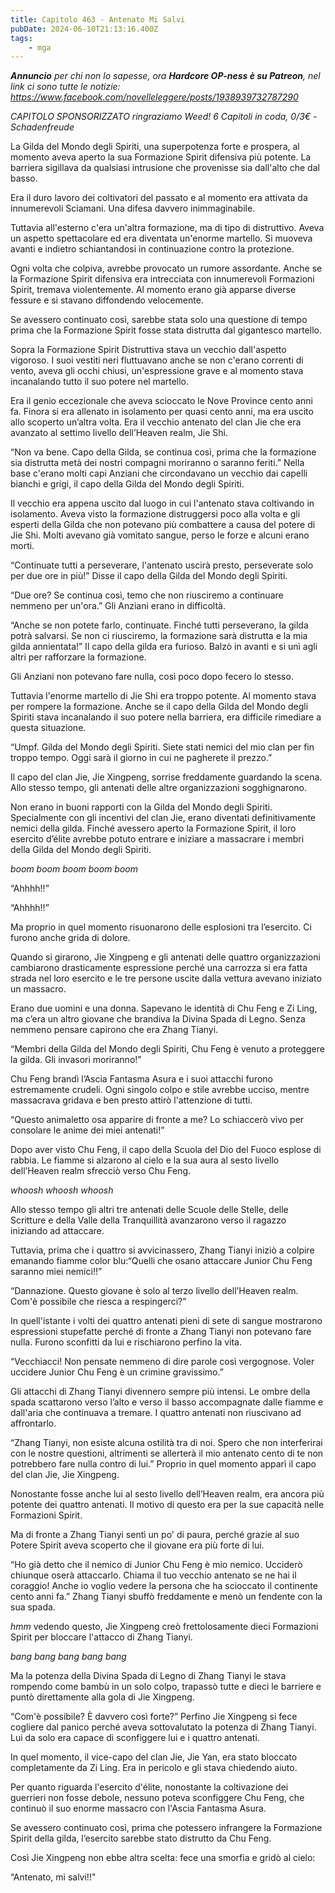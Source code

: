 ```yaml
---
title: Capitolo 463 - Antenato Mi Salvi
pubDate: 2024-06-10T21:13:16.400Z
tags:
    - mga
---
```



<em>**Annuncio** per chi non lo sapesse, ora <strong>Hardcore OP-ness è su Patreon</strong>, nel link ci sono tutte le notizie: <a href="https://www.facebook.com/novelleleggere/posts/1938939732787290">https://www.facebook.com/novelleleggere/posts/1938939732787290</a></em>


<em>CAPITOLO SPONSORIZZATO ringraziamo Weed!
6 Capitoli in coda, 0/3€</em><em>
-Schadenfreude</em>


La Gilda del Mondo degli Spiriti, una superpotenza forte e prospera, al momento aveva aperto la sua Formazione Spirit difensiva più potente. La barriera sigillava da qualsiasi intrusione che provenisse sia dall'alto che dal basso.


Era il duro lavoro dei coltivatori del passato e al momento era attivata da innumerevoli Sciamani. Una difesa davvero inimmaginabile.


Tuttavia all'esterno c'era un'altra formazione, ma di tipo di distruttivo. Aveva un aspetto spettacolare ed era diventata un'enorme martello. Si muoveva avanti e indietro schiantandosi in continuazione contro la protezione.


Ogni volta che colpiva, avrebbe provocato un rumore assordante. Anche se la Formazione Spirit difensiva era intrecciata con innumerevoli Formazioni Spirit, tremava violentemente. Al momento erano già apparse diverse fessure e si stavano diffondendo velocemente.


Se avessero continuato così, sarebbe stata solo una questione di tempo prima che la Formazione Spirit fosse stata distrutta dal gigantesco martello.


Sopra la Formazione Spirit Distruttiva stava un vecchio dall'aspetto vigoroso. I suoi vestiti neri fluttuavano anche se non c'erano correnti di vento, aveva gli occhi chiusi, un'espressione grave e al momento stava incanalando tutto il suo potere nel martello.


Era il genio eccezionale che aveva scioccato le Nove Province cento anni fa. Finora si era allenato in isolamento per quasi cento anni, ma era uscito allo scoperto un’altra volta. Era il vecchio antenato del clan Jie che era avanzato al settimo livello dell’Heaven realm, Jie Shi.


“Non va bene. Capo della Gilda, se continua così, prima che la formazione sia distrutta metà dei nostri compagni moriranno o saranno feriti.” Nella base c'erano molti capi Anziani che circondavano un vecchio dai capelli bianchi e grigi, il capo della Gilda del Mondo degli Spiriti.


Il vecchio era appena uscito dal luogo in cui l'antenato stava coltivando in isolamento. Aveva visto la formazione distruggersi poco alla volta e gli esperti della Gilda che non potevano più combattere a causa del potere di Jie Shi. Molti avevano già vomitato sangue, perso le forze e alcuni erano morti.


“Continuate tutti a perseverare, l'antenato uscirà presto, perseverate solo per due ore in più!” Disse il capo della Gilda del Mondo degli Spiriti.


“Due ore? Se continua così, temo che non riusciremo a continuare nemmeno per un'ora.” Gli Anziani erano in difficoltà.


“Anche se non potete farlo, continuate. Finché tutti perseverano, la gilda potrà salvarsi. Se non ci riusciremo, la formazione sarà distrutta e la mia gilda annientata!” Il capo della gilda era furioso. Balzò in avanti e si unì agli altri per rafforzare la formazione.


Gli Anziani non potevano fare nulla, così poco dopo fecero lo stesso.


Tuttavia l'enorme martello di Jie Shi era troppo potente. Al momento stava per rompere la formazione. Anche se il capo della Gilda del Mondo degli Spiriti stava incanalando il suo potere nella barriera, era difficile rimediare a questa situazione.


“Umpf. Gilda del Mondo degli Spiriti. Siete stati nemici del mio clan per fin troppo tempo. Oggi sarà il giorno in cui ne pagherete il prezzo.”


Il capo del clan Jie, Jie Xingpeng, sorrise freddamente guardando la scena. Allo stesso tempo, gli antenati delle altre organizzazioni sogghignarono.


Non erano in buoni rapporti con la Gilda del Mondo degli Spiriti. Specialmente con gli incentivi del clan Jie, erano diventati definitivamente nemici della gilda. Finché avessero aperto la Formazione Spirit, il loro esercito d’élite avrebbe potuto entrare e iniziare a massacrare i membri della Gilda del Mondo degli Spiriti.


*boom boom boom boom boom*


“Ahhhh!!”


“Ahhhh!!”


Ma proprio in quel momento risuonarono delle esplosioni tra l’esercito. Ci furono anche grida di dolore.


Quando si girarono, Jie Xingpeng e gli antenati delle quattro organizzazioni cambiarono drasticamente espressione perché una carrozza si era fatta strada nel loro esercito e le tre persone uscite dalla vettura avevano iniziato un massacro.


Erano due uomini e una donna. Sapevano le identità di Chu Feng e Zi Ling, ma c’era un altro giovane che brandiva la Divina Spada di Legno. Senza nemmeno pensare capirono che era Zhang Tianyi.


“Membri della Gilda del Mondo degli Spiriti, Chu Feng è venuto a proteggere la gilda. Gli invasori moriranno!”


Chu Feng brandì l’Ascia Fantasma Asura e i suoi attacchi furono estremamente crudeli. Ogni singolo colpo e stile avrebbe ucciso, mentre massacrava gridava e ben presto attirò l'attenzione di tutti.


“Questo animaletto osa apparire di fronte a me? Lo schiaccerò vivo per consolare le anime dei miei antenati!”


Dopo aver visto Chu Feng, il capo della Scuola del Dio del Fuoco esplose di rabbia. Le fiamme si alzarono al cielo e la sua aura al sesto livello dell’Heaven realm sfrecciò verso Chu Feng.


*whoosh whoosh whoosh*


Allo stesso tempo gli altri tre antenati delle Scuole delle Stelle, delle Scritture e della Valle della Tranquillità avanzarono verso il ragazzo iniziando ad attaccare.


Tuttavia, prima che i quattro si avvicinassero, Zhang Tianyi iniziò a colpire emanando fiamme color blu:“Quelli che osano attaccare Junior Chu Feng saranno miei nemici!!”


“Dannazione. Questo giovane è solo al terzo livello dell’Heaven realm. Com'è possibile che riesca a respingerci?”


In quell'istante i volti dei quattro antenati pieni di sete di sangue mostrarono espressioni stupefatte perché di fronte a Zhang Tianyi non potevano fare nulla.
Furono sconfitti da lui e rischiarono perfino la vita.


“Vecchiacci! Non pensate nemmeno di dire parole così vergognose. Voler uccidere Junior Chu Feng è un crimine gravissimo.”


Gli attacchi di Zhang Tianyi divennero sempre più intensi. Le ombre della spada scattarono verso l’alto e verso il basso accompagnate dalle fiamme e dall'aria che continuava a tremare. I quattro antenati non riuscivano ad affrontarlo.


“Zhang Tianyi, non esiste alcuna ostilità tra di noi. Spero che non interferirai con le nostre questioni, altrimenti se allerterà il mio antenato cento di te non potrebbero fare nulla contro di lui.” Proprio in quel momento apparì il capo del clan Jie, Jie Xingpeng.


Nonostante fosse anche lui al sesto livello dell’Heaven realm, era ancora più potente dei quattro antenati. Il motivo di questo era per la sue capacità nelle Formazioni Spirit.


Ma di fronte a Zhang Tianyi sentì un po' di paura, perché grazie al suo Potere Spirit aveva scoperto che il giovane era più forte di lui.


“Ho già detto che il nemico di Junior Chu Feng è mio nemico. Ucciderò chiunque oserà attaccarlo. Chiama il tuo vecchio antenato se ne hai il coraggio! Anche io voglio vedere la persona che ha scioccato il continente cento anni fa.” Zhang Tianyi sbuffò freddamente e menò un fendente con la sua spada.


*hmm* vedendo questo, Jie Xingpeng creò frettolosamente dieci Formazioni Spirit per bloccare l'attacco di Zhang Tianyi.


*bang bang bang bang bang*


Ma la potenza della Divina Spada di Legno di Zhang Tianyi le stava rompendo come bambù in un solo colpo, trapassò tutte e dieci le barriere e puntò direttamente alla gola di Jie Xingpeng.


“Com'è possibile? È davvero così forte?” Perfino Jie Xingpeng si fece cogliere dal panico perché aveva sottovalutato la potenza di Zhang Tianyi. Lui da solo era capace di sconfiggere lui e i quattro antenati.


In quel momento, il vice-capo del clan Jie, Jie Yan, era stato bloccato completamente da Zi Ling. Era in pericolo e gli stava chiedendo aiuto.


Per quanto riguarda l'esercito d'élite, nonostante la coltivazione dei guerrieri non fosse debole, nessuno poteva sconfiggere Chu Feng, che continuò il suo enorme massacro con l'Ascia Fantasma Asura.


Se avessero continuato così, prima che potessero infrangere la Formazione Spirit della gilda, l’esercito sarebbe stato distrutto da Chu Feng.


Così Jie Xingpeng non ebbe altra scelta: fece una smorfia e gridò al cielo:


“Antenato, mi salvi!!"
                                


                                

